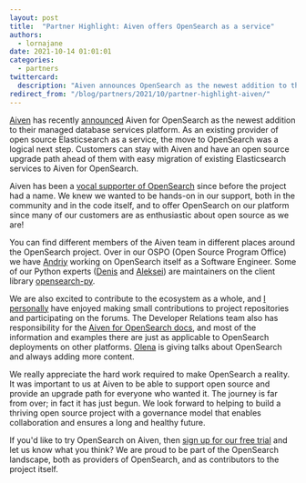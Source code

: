 ```yaml
---
layout: post
title:  "Partner Highlight: Aiven offers OpenSearch as a service"
authors: 
  - lornajane
date: 2021-10-14 01:01:01
categories: 
  - partners
twittercard:
  description: "Aiven announces OpenSearch as the newest addition to their cloud data platform. This reinforces their commitment to Open Source, reflects their ongoing contributions in the OpenSearch project, and ensures a smooth upgrade path for customers using open source Elasticsearch"
redirect_from: "/blog/partners/2021/10/partner-highlight-aiven/"
---
```

[Aiven](https://aiven.io) has recently [announced](https://aiven.io/blog/announcing-aiven-for-opensearch) Aiven for OpenSearch as the newest addition to their managed database services platform. As an existing provider of open source Elasticsearch as a service, the move to OpenSearch was a logical next step. Customers can stay with Aiven and have an open source upgrade path ahead of them with easy migration of existing Elasticsearch services to Aiven for OpenSearch.

Aiven has been a [vocal supporter of OpenSearch](https://aiven.io/blog/keeping-elasticsearch-open) since before the project had a name. We knew we wanted to be hands-on in our support, both in the community and in the code itself, and to offer OpenSearch on our platform since many of our customers are as enthusiastic about open source as we are!

You can find different members of the Aiven team in different places around the OpenSearch project. Over in our OSPO (Open Source Program Office) we have [Andriy](https://github.com/reta) working on OpenSearch itself as a Software Engineer. Some of our Python experts ([Denis](https://github.com/deztructor) and [Aleksei](https://github.com/axeoman)) are maintainers on the client library [opensearch-py](https://github.com/opensearch-project/opensearch-py).

We are also excited to contribute to the ecosystem as a whole, and [I personally](https://github.com/lornajane) have enjoyed making small contributions to project repositories and participating on the forums. The Developer Relations team also has responsibility for the [Aiven for OpenSearch docs](https://developer.aiven.io/docs/products/opensearch/), and most of the information and examples there are just as applicable to OpenSearch deployments on other platforms. [Olena](https://github.com/anelook) is giving talks about OpenSearch and always adding more content.

We really appreciate the hard work required to make OpenSearch a reality. It was important to us at Aiven to be able to support open source and provide an upgrade path for everyone who wanted it. The journey is far from over; in fact it has just begun. We look forward to helping to build a thriving open source project with a governance model that enables collaboration and ensures a long and healthy future.

If you'd like to try OpenSearch on Aiven, then [sign up for our free trial](https://console.aiven.io/signup) and let us know what you think? We are proud to be part of the OpenSearch landscape, both as providers of OpenSearch, and as contributors to the project itself.

